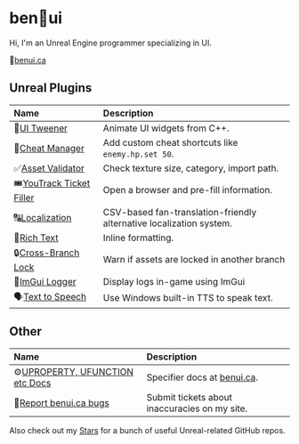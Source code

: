 # ben🌱ui

Hi, I'm an Unreal Engine programmer specializing in UI.

🌱[benui.ca](https://benui.ca/?utm_medium=social&utm_source=GitHub)

## Unreal Plugins

|Name|Description|
|:------------- |:-------------|
| 💨[UI Tweener](https://github.com/benui-dev/UE-BUITween) | Animate UI widgets from C++. |
| 👾[Cheat Manager](https://github.com/benui-dev/UE-BUICheatManager) | Add custom cheat shortcuts like `enemy.hp.set 50`. |
| ✅[Asset Validator](https://github.com/benui-dev/UE-BUIValidator) | Check texture size, category, import path. |
| 🎟[YouTrack Ticket Filler](https://github.com/BraceYourselfGames/UE-BYGYouTrackFiller) | Open a browser and pre-fill information. |
| 🔠[Localization](https://github.com/BraceYourselfGames/UE-BYGLocalization) | CSV-based fan-translation-friendly alternative localization system. |
| 🎨[Rich Text](https://github.com/BraceYourselfGames/UE-BYGRichText) | Inline formatting. |
| 🔒[Cross-Branch Lock](https://github.com/BraceYourselfGames/UE-BYGCrossBranchLock) | Warn if assets are locked in another branch |
| 📃[ImGui Logger](https://github.com/BraceYourselfGames/UE-BYGImguiLogger) | Display logs in-game using ImGui |
| 🗣[Text to Speech](https://github.com/BraceYourselfGames/UE-BYGTextToSpeech) | Use Windows built-in TTS to speak text. |

## Other

|Name|Description|
|:------------- |:-------------|
| ⚙[UPROPERTY, UFUNCTION etc Docs](https://github.com/benui-dev/UE-Specifier-Docs) | Specifier docs at [benui.ca](https://benui.ca/unreal/uproperty). |
| 🐛[Report benui.ca bugs](https://github.com/benui-dev/benui-site) | Submit tickets about inaccuracies on my site. |

Also check out my [Stars](https://github.com/benui-dev?tab=stars) for a bunch of useful Unreal-related GitHub repos.
